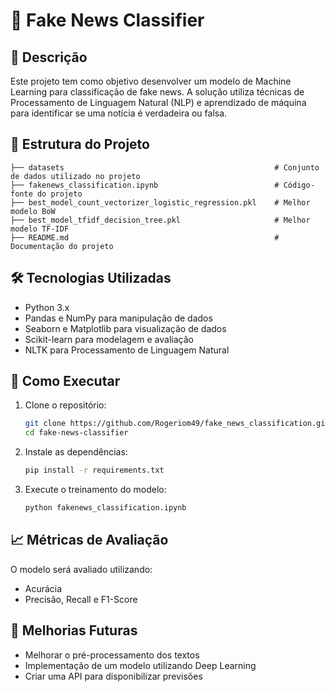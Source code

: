 # 📢 Fake News Classifier

## 📌 Descrição
Este projeto tem como objetivo desenvolver um modelo de Machine Learning para classificação de fake news. A solução utiliza técnicas de Processamento de Linguagem Natural (NLP) e aprendizado de máquina para identificar se uma notícia é verdadeira ou falsa.

## 📂 Estrutura do Projeto
```
├── datasets                                               # Conjunto de dados utilizado no projeto
├── fakenews_classification.ipynb                          # Código-fonte do projeto
├── best_model_count_vectorizer_logistic_regression.pkl    # Melhor modelo BoW
├── best_model_tfidf_decision_tree.pkl                     # Melhor modelo TF-IDF
├── README.md                                              # Documentação do projeto
```

## 🛠️ Tecnologias Utilizadas
- Python 3.x
- Pandas e NumPy para manipulação de dados
- Seaborn e Matplotlib para visualização de dados
- Scikit-learn para modelagem e avaliação
- NLTK para Processamento de Linguagem Natural

## 🚀 Como Executar
1. Clone o repositório:
   ```bash
   git clone https://github.com/Rogeriom49/fake_news_classification.git
   cd fake-news-classifier
   ```
2. Instale as dependências:
   ```bash
   pip install -r requirements.txt
   ```
3. Execute o treinamento do modelo:
   ```bash
   python fakenews_classification.ipynb
   ```

## 📈 Métricas de Avaliação
O modelo será avaliado utilizando:
- Acurácia
- Precisão, Recall e F1-Score

## 📌 Melhorias Futuras
- Melhorar o pré-processamento dos textos
- Implementação de um modelo utilizando Deep Learning
- Criar uma API para disponibilizar previsões

